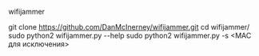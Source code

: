 wifijammer


git clone https://github.com/DanMcInerney/wifijammer.git
cd wifijammer/
sudo python2 wifijammer.py --help
sudo python2 wifijammer.py -s <MAC для исключения>